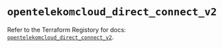 # `opentelekomcloud_direct_connect_v2`

Refer to the Terraform Registory for docs: [`opentelekomcloud_direct_connect_v2`](https://registry.terraform.io/providers/opentelekomcloud/opentelekomcloud/1.35.13/docs/resources/direct_connect_v2).
